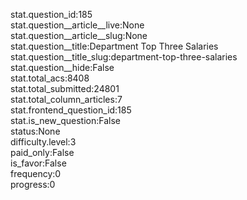 stat.question_id:185  
stat.question__article__live:None  
stat.question__article__slug:None  
stat.question__title:Department Top Three Salaries  
stat.question__title_slug:department-top-three-salaries  
stat.question__hide:False  
stat.total_acs:8408  
stat.total_submitted:24801  
stat.total_column_articles:7  
stat.frontend_question_id:185  
stat.is_new_question:False  
status:None  
difficulty.level:3  
paid_only:False  
is_favor:False  
frequency:0  
progress:0  
